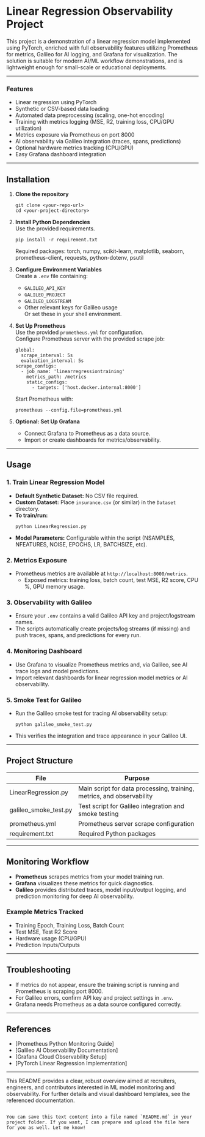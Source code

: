 # Linear Regression Observability Project

This project is a demonstration of a linear regression model implemented using PyTorch, enriched with full observability features utilizing Prometheus for metrics, Galileo for AI logging, and Grafana for visualization. The solution is suitable for modern AI/ML workflow demonstrations, and is lightweight enough for small-scale or educational deployments.

---

### Features

- Linear regression using PyTorch
- Synthetic or CSV-based data loading
- Automated data preprocessing (scaling, one-hot encoding)
- Training with metrics logging (MSE, R2, training loss, CPU/GPU utilization)
- Metrics exposure via Prometheus on port 8000
- AI observability via Galileo integration (traces, spans, predictions)
- Optional hardware metrics tracking (CPU/GPU)
- Easy Grafana dashboard integration

---

## Installation

1. **Clone the repository**  
   ```
   git clone <your-repo-url>
   cd <your-project-directory>
   ```

2. **Install Python Dependencies**  
   Use the provided requirements.
   ```
   pip install -r requirement.txt
   ```
   Required packages: torch, numpy, scikit-learn, matplotlib, seaborn, prometheus-client, requests, python-dotenv, psutil

3. **Configure Environment Variables**  
   Create a `.env` file containing:  
   - `GALILEO_API_KEY`
   - `GALILEO_PROJECT`
   - `GALILEO_LOGSTREAM`
   - Other relevant keys for Galileo usage  
   Or set these in your shell environment.

4. **Set Up Prometheus**  
   Use the provided `prometheus.yml` for configuration.  
   Configure Prometheus server with the provided scrape job:
   ```
   global:
     scrape_interval: 5s
     evaluation_interval: 5s
   scrape_configs:
     - job_name: 'linearregressiontraining'
       metrics_path: /metrics
       static_configs:
         - targets: ['host.docker.internal:8000']
   ```
   Start Prometheus with:
   ```
   prometheus --config.file=prometheus.yml
   ```

5. **Optional: Set Up Grafana**  
   - Connect Grafana to Prometheus as a data source.
   - Import or create dashboards for metrics/observability.

---

## Usage

### 1. Train Linear Regression Model

- **Default Synthetic Dataset:** No CSV file required.
- **Custom Dataset:** Place `insurance.csv` (or similar) in the `Dataset` directory.
- **To train/run:**
  ```
  python LinearRegression.py
  ```
- **Model Parameters:** Configurable within the script (NSAMPLES, NFEATURES, NOISE, EPOCHS, LR, BATCHSIZE, etc).

### 2. Metrics Exposure

- Prometheus metrics are available at `http://localhost:8000/metrics`.
  - Exposed metrics: training loss, batch count, test MSE, R2 score, CPU %, GPU memory usage.

### 3. Observability with Galileo

- Ensure your `.env` contains a valid Galileo API key and project/logstream names.
- The scripts automatically create projects/log streams (if missing) and push traces, spans, and predictions for every run.

### 4. Monitoring Dashboard

- Use Grafana to visualize Prometheus metrics and, via Galileo, see AI trace logs and model predictions.
- Import relevant dashboards for linear regression model metrics or AI observability.

### 5. Smoke Test for Galileo

- Run the Galileo smoke test for tracing AI observability setup:
  ```
  python galileo_smoke_test.py
  ```
- This verifies the integration and trace appearance in your Galileo UI.

---

## Project Structure

| File                  | Purpose                                                                  |
|-----------------------|--------------------------------------------------------------------------|
| LinearRegression.py   | Main script for data processing, training, metrics, and observability    |
| galileo_smoke_test.py | Test script for Galileo integration and smoke testing                    |
| prometheus.yml        | Prometheus server scrape configuration                                   |
| requirement.txt       | Required Python packages                                                 |

---

## Monitoring Workflow

- **Prometheus** scrapes metrics from your model training run.
- **Grafana** visualizes these metrics for quick diagnostics.
- **Galileo** provides distributed traces, model input/output logging, and prediction monitoring for deep AI observability.

### Example Metrics Tracked

- Training Epoch, Training Loss, Batch Count
- Test MSE, Test R2 Score
- Hardware usage (CPU/GPU)
- Prediction Inputs/Outputs

---

## Troubleshooting

- If metrics do not appear, ensure the training script is running and Prometheus is scraping port 8000.
- For Galileo errors, confirm API key and project settings in `.env`.
- Grafana needs Prometheus as a data source configured correctly.

---

## References

- [Prometheus Python Monitoring Guide]
- [Galileo AI Observability Documentation]
- [Grafana Cloud Observability Setup]
- [PyTorch Linear Regression Implementation]

---

This README provides a clear, robust overview aimed at recruiters, engineers, and contributors interested in ML model monitoring and observability. For further details and visual dashboard templates, see the referenced documentation.
```

You can save this text content into a file named `README.md` in your project folder. If you want, I can prepare and upload the file here for you as well. Let me know!
